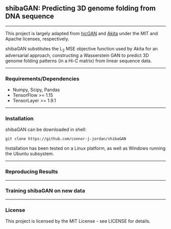 ## shibaGAN: Predicting 3D genome folding from DNA sequence
___

This project is largely adapted from [hicGAN](https://github.com/kimmo1019/hicGAN) and [Akita](https://github.com/calico/basenji/tree/master/manuscripts/akita) under the MIT and Apache licenses, respectively.

shibaGAN substitutes the L<sub>2</sub> MSE objective function used by Akita for an adversarial approach, constructing a Wasserstein GAN to predict 3D genome folding patterns (in a Hi-C matrix) from linear sequence data.
___

### Requirements/Dependencies

- Numpy, Scipy, Pandas
- TensorFlow >= 1.15
- TensorLayer >= 1.9.1

___

### Installation

shibaGAN can be downloaded in shell:
```
git clone https://github.com/connor-j-jordan/shibaGAN
```

Installation has been tested on a Linux platform, as well as Windows running the Ubuntu subsystem.
___

### Reproducing Results

___

### Training shibaGAN on new data

___

### License

This project is licensed by the MIT License - see LICENSE for details.
